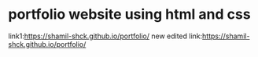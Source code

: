 # portfolio website using html and css
link1:https://shamil-shck.github.io/portfolio/
new edited link:https://shamil-shck.github.io/portfolio/
